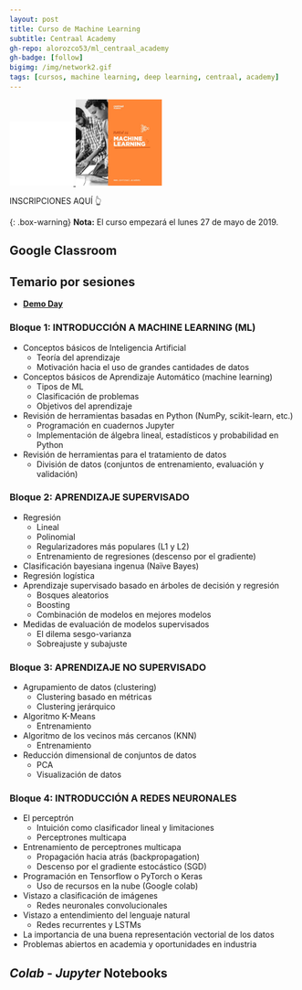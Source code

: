 ```yaml
---
layout: post
title: Curso de Machine Learning
subtitle: Centraal Academy
gh-repo: alorozco53/ml_centraal_academy
gh-badge: [follow]
bigimg: /img/network2.gif
tags: [cursos, machine learning, deep learning, centraal, academy]
---
```


<a href="https://centraal.academy" target="_blank">
	<img src="/img/centraal_logo_negro.png" alt="">
</a>
<a href="https://centraal.academy/programs/machine-learning" target="_blank">
	<img src="/img/centraal-ml-flyer.jpeg" width="30%" height="30%" alt="">
</a>

INSCRIPCIONES AQUÍ 👆

{: .box-warning}
**Nota:** El curso empezará el lunes 27 de mayo de 2019.

## Google Classroom

## Temario por sesiones

- <a href="/course_slides/ml_centraal/demoday.html" target="_blank">**Demo Day**</a>

### Bloque 1: INTRODUCCIÓN A MACHINE LEARNING (ML)

- Conceptos básicos de Inteligencia Artificial
	- Teoría del aprendizaje
	- Motivación hacia el uso de grandes cantidades de datos
- Conceptos básicos de Aprendizaje Automático (machine learning)
	- Tipos de ML
	- Clasificación de problemas
	- Objetivos del aprendizaje
- Revisión de herramientas basadas en Python (NumPy, scikit-learn, etc.)
	- Programación en cuadernos Jupyter
	- Implementación de álgebra lineal, estadísticos y probabilidad en Python
- Revisión de herramientas para el tratamiento de datos
  - División de datos (conjuntos de entrenamiento, evaluación y validación)

### Bloque 2: APRENDIZAJE SUPERVISADO

- Regresión
  - Lineal
  - Polinomial
  - Regularizadores más populares (L1 y L2)
  - Entrenamiento de regresiones (descenso por el gradiente)
- Clasificación bayesiana ingenua (Naïve Bayes)
- Regresión logística
- Aprendizaje supervisado basado en árboles de decisión y regresión
  - Bosques aleatorios
  - Boosting
  - Combinación de modelos en mejores modelos
- Medidas de evaluación de modelos supervisados
  - El dilema sesgo-varianza
  - Sobreajuste y subajuste


### Bloque 3: APRENDIZAJE NO SUPERVISADO

- Agrupamiento de datos (clustering)
  - Clustering basado en métricas
  - Clustering jerárquico
- Algoritmo K-Means
  - Entrenamiento
- Algoritmo de los vecinos más cercanos (KNN)
  - Entrenamiento
- Reducción dimensional de conjuntos de datos
  - PCA
  - Visualización de datos

### Bloque 4: INTRODUCCIÓN A REDES NEURONALES

- El perceptrón
  - Intuición como clasificador lineal y limitaciones
  - Perceptrones multicapa
- Entrenamiento de perceptrones multicapa
  - Propagación hacia atrás (backpropagation)
  - Descenso por el gradiente estocástico (SGD)
- Programación en Tensorflow o PyTorch o Keras
  - Uso de recursos en la nube (Google colab)
- Vistazo a clasificación de imágenes
  - Redes neuronales convolucionales
- Vistazo a entendimiento del lenguaje natural
  - Redes recurrentes y LSTMs
- La importancia de una buena representación vectorial de los datos
- Problemas abiertos en academia y oportunidades en industria


## _Colab_ - _Jupyter_ Notebooks
